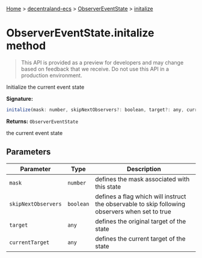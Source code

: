 [Home](./index) &gt; [decentraland-ecs](./decentraland-ecs.md) &gt; [ObserverEventState](./decentraland-ecs.observereventstate.md) &gt; [initalize](./decentraland-ecs.observereventstate.initalize.md)

# ObserverEventState.initalize method

> This API is provided as a preview for developers and may change based on feedback that we receive. Do not use this API in a production environment.

Initialize the current event state

**Signature:**
```javascript
initalize(mask: number, skipNextObservers?: boolean, target?: any, currentTarget?: any): ObserverEventState;
```
**Returns:** `ObserverEventState`

the current event state

## Parameters

|  Parameter | Type | Description |
|  --- | --- | --- |
|  `mask` | `number` | defines the mask associated with this state |
|  `skipNextObservers` | `boolean` | defines a flag which will instruct the observable to skip following observers when set to true |
|  `target` | `any` | defines the original target of the state |
|  `currentTarget` | `any` | defines the current target of the state |


